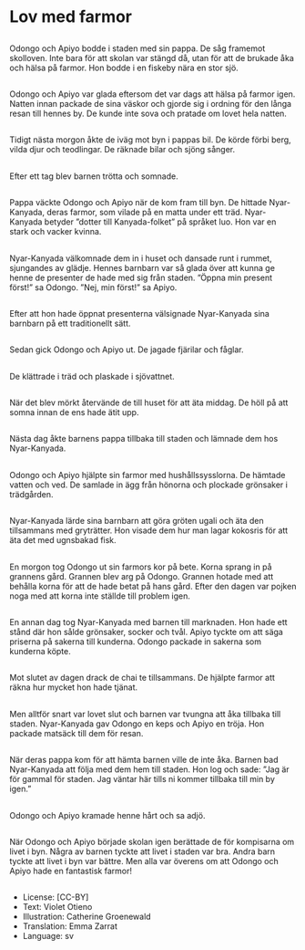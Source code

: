 # Lov med farmor

##
Odongo och Apiyo bodde i staden med sin pappa. De såg framemot skolloven. Inte bara för att skolan var stängd då, utan för att de brukade åka och hälsa på farmor. Hon bodde i en fiskeby nära en stor sjö.

##
Odongo och Apiyo var glada eftersom det var dags att hälsa på farmor igen. Natten innan packade de sina väskor och gjorde sig i ordning för den långa resan till hennes by. De kunde inte sova och pratade om lovet hela natten.

##
Tidigt nästa morgon åkte de iväg mot byn i pappas bil. De körde förbi berg, vilda djur och teodlingar. De räknade bilar och sjöng sånger.

##
Efter ett tag blev barnen trötta och somnade.

##
Pappa väckte Odongo och Apiyo när de kom fram till byn. De hittade Nyar-Kanyada, deras farmor, som vilade på en matta under ett träd. Nyar-Kanyada betyder ”dotter till Kanyada-folket” på språket luo. Hon var en stark och vacker kvinna.

##
Nyar-Kanyada välkomnade dem in i huset och dansade runt i rummet, sjungandes av glädje. Hennes barnbarn var så glada över att kunna ge henne de presenter de hade med sig från staden. ”Öppna min present först!” sa Odongo. ”Nej, min först!” sa Apiyo.

##
Efter att hon hade öppnat presenterna välsignade Nyar-Kanyada sina barnbarn på ett traditionellt sätt.

##
Sedan gick Odongo och Apiyo ut. De jagade fjärilar och fåglar.

##
De klättrade i träd och plaskade i sjövattnet.

##
När det blev mörkt återvände de till huset för att äta middag. De höll på att somna innan de ens hade ätit upp.

##
Nästa dag åkte barnens pappa tillbaka till staden och lämnade dem hos Nyar-Kanyada.

##
Odongo och Apiyo hjälpte sin farmor med hushållssysslorna. De hämtade vatten och ved. De samlade in ägg från hönorna och plockade grönsaker i trädgården.

##
Nyar-Kanyada lärde sina barnbarn att göra gröten ugali och äta den tillsammans med gryträtter. Hon visade dem hur man lagar kokosris för att äta det med ugnsbakad fisk.

##
En morgon tog Odongo ut sin farmors kor på bete. Korna sprang in på grannens gård. Grannen blev arg på Odongo. Grannen hotade med att behålla korna för att de hade betat på hans gård. Efter den dagen var pojken noga med att korna inte ställde till problem igen.

##
En annan dag tog Nyar-Kanyada med barnen till marknaden. Hon hade ett stånd där hon sålde grönsaker, socker och tvål. Apiyo tyckte om att säga priserna på sakerna till kunderna. Odongo packade in sakerna som kunderna köpte.

##
Mot slutet av dagen drack de chai te tillsammans. De hjälpte farmor att räkna hur mycket hon hade tjänat.

##
Men alltför snart var lovet slut och barnen var tvungna att åka tillbaka till staden. Nyar-Kanyada gav Odongo en keps och Apiyo en tröja. Hon packade matsäck till dem för resan.

##
När deras pappa kom för att hämta barnen ville de inte åka. Barnen bad Nyar-Kanyada att följa med dem hem till staden. Hon log och sade: ”Jag är för gammal för staden. Jag väntar här tills ni kommer tillbaka till min by igen.”

##
Odongo och Apiyo kramade henne hårt och sa adjö.

##
När Odongo och Apiyo började skolan igen berättade de för kompisarna om livet i byn. Några av barnen tyckte att livet i staden var bra. Andra barn tyckte att livet i byn var bättre. Men alla var överens om att Odongo och Apiyo hade en fantastisk farmor!

##
* License: [CC-BY]
* Text: Violet Otieno
* Illustration: Catherine Groenewald
* Translation: Emma Zarrat
* Language: sv
